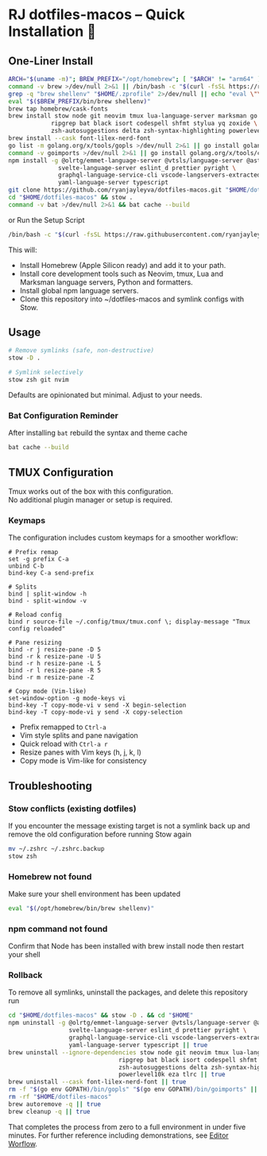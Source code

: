# RJ dotfiles-macos – Quick Installation 🌴

## One-Liner Install

```bash
ARCH="$(uname -m)"; BREW_PREFIX="/opt/homebrew"; [ "$ARCH" != "arm64" ] && BREW_PREFIX="/usr/local"
command -v brew >/dev/null 2>&1 || /bin/bash -c "$(curl -fsSL https://raw.githubusercontent.com/Homebrew/install/HEAD/install.sh)"
grep -q "brew shellenv" "$HOME/.zprofile" 2>/dev/null || echo "eval \"\$($BREW_PREFIX/bin/brew shellenv)\"" >> "$HOME/.zprofile"
eval "$($BREW_PREFIX/bin/brew shellenv)"
brew tap homebrew/cask-fonts
brew install stow node git neovim tmux lua-language-server marksman go python pipx \
            ripgrep bat black isort codespell shfmt stylua yq zoxide \
            zsh-autosuggestions delta zsh-syntax-highlighting powerlevel10k eza tlrc
brew install --cask font-lilex-nerd-font
go list -m golang.org/x/tools/gopls >/dev/null 2>&1 || go install golang.org/x/tools/gopls@latest
command -v goimports >/dev/null 2>&1 || go install golang.org/x/tools/cmd/goimports@latest
npm install -g @olrtg/emmet-language-server @vtsls/language-server @astrojs/language-server \
              svelte-language-server eslint_d prettier pyright \
              graphql-language-service-cli vscode-langservers-extracted \
              yaml-language-server typescript
git clone https://github.com/ryanjayleyva/dotfiles-macos.git "$HOME/dotfiles-macos" || true
cd "$HOME/dotfiles-macos" && stow .
command -v bat >/dev/null 2>&1 && bat cache --build
```

or Run the Setup Script

```bash
/bin/bash -c "$(curl -fsSL https://raw.githubusercontent.com/ryanjayleyva/dotfiles-macos/main/scripts/dev-setup.sh)"
```

This will:

- Install Homebrew (Apple Silicon ready) and add it to your path.
- Install core development tools such as Neovim, tmux, Lua and Marksman language servers, Python and formatters.
- Install global npm language servers.
- Clone this repository into ~/dotfiles-macos and symlink configs with Stow.

## Usage

```bash
# Remove symlinks (safe, non-destructive)
stow -D .
```

```bash
# Symlink selectively
stow zsh git nvim
```

Defaults are opinionated but minimal. Adjust to your needs.

### Bat Configuration Reminder

After installing `bat` rebuild the syntax and theme cache

```bash
bat cache --build
```

## TMUX Configuration

Tmux works out of the box with this configuration.  
No additional plugin manager or setup is required.

### Keymaps

The configuration includes custom keymaps for a smoother workflow:

```tmux
# Prefix remap
set -g prefix C-a
unbind C-b
bind-key C-a send-prefix

# Splits
bind | split-window -h
bind - split-window -v

# Reload config
bind r source-file ~/.config/tmux/tmux.conf \; display-message "Tmux config reloaded"

# Pane resizing
bind -r j resize-pane -D 5
bind -r k resize-pane -U 5
bind -r h resize-pane -L 5
bind -r l resize-pane -R 5
bind -r m resize-pane -Z

# Copy mode (Vim-like)
set-window-option -g mode-keys vi
bind-key -T copy-mode-vi v send -X begin-selection
bind-key -T copy-mode-vi y send -X copy-selection
```

- Prefix remapped to `Ctrl-a`
- Vim style splits and pane navigation
- Quick reload with `Ctrl-a r`
- Resize panes with Vim keys (h, j, k, l)
- Copy mode is Vim-like for consistency

## Troubleshooting

### Stow conflicts (existing dotfiles)

If you encounter the message existing target is not a symlink back up and remove the old configuration before
running Stow again

```bash
mv ~/.zshrc ~/.zshrc.backup
stow zsh
```

### Homebrew not found

Make sure your shell environment has been updated

```bash
eval "$(/opt/homebrew/bin/brew shellenv)"
```

### npm command not found

Confirm that Node has been installed with brew install node then restart your shell

### Rollback

To remove all symlinks, uninstall the packages, and delete this repository run

```bash
cd "$HOME/dotfiles-macos" && stow -D . && cd "$HOME"
npm uninstall -g @olrtg/emmet-language-server @vtsls/language-server @astrojs/language-server \
                 svelte-language-server eslint_d prettier pyright \
                 graphql-language-service-cli vscode-langservers-extracted \
                 yaml-language-server typescript || true
brew uninstall --ignore-dependencies stow node git neovim tmux lua-language-server marksman go python pipx \
                               ripgrep bat black isort codespell shfmt stylua yq zoxide \
                               zsh-autosuggestions delta zsh-syntax-highlighting \
                               powerlevel10k eza tlrc || true
brew uninstall --cask font-lilex-nerd-font || true
rm -f "$(go env GOPATH)/bin/gopls" "$(go env GOPATH)/bin/goimports" || true
rm -rf "$HOME/dotfiles-macos"
brew autoremove -q || true
brew cleanup -q || true
```

That completes the process from zero to a full environment in under five minutes.
For further reference including demonstrations, see [Editor Worflow](../docs/editor-workflow.md).
